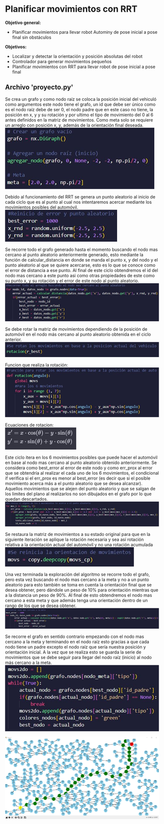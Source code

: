 # Planificar movimientos con RRT
**Objetivo general:**
* Planificar movimientos para llevar robot Autominy de pose inicial a pose final sin obstáculos <br>

**Objetivos:**
* Localizar y detectar la orientación y posición absolutas del robot
* Controlador para generar movimientos pequeños
* Planificar movimientos con RRT para llevar robot de pose inicial a pose final

## Archivo 'proyecto.py'
Se crea un grafo y como nodo raíz se coloca la posición inicial del vehiculó como argumentos este nodo tiene el grafo, un id que debe ser único como es el nodo raíz debe de ser 0, el nodo padre que en este caso no tiene, la posición en x, y y su rotación y por ultimo el tipo de movimiento del 0 al 6 antes definidos en la matriz de movimientos. Como meta solo se requiere un arreglo con posición x, y, además de la orientación final deseada. <br>
![Creacion del nodo raiz](./img/2.JPG)

Debido al funcionamiento del RRT se genera un punto aleatorio al inicio de cada ciclo que es al punto al cual nos intentaremos acercar mediante los movimientos posibles del automóvil. <br>
![Generacion de puntos aleatorios](./img/3.JPG)

Se recorre todo el grafo generado hasta el momento buscando el nodo mas cercano al punto aleatorio anteriormente generado, esto mediante la función de calcular_distancia en donde se manda el punto x, y del nodo y el punto aleatorio al que se quiere acercarse, esto es lo que se conoce como el error de distancia a ese punto. Al final de este ciclo obtendremos el id del nodo mas cercano a este punto asi como otras propiedades de este como su punto x, y su rotación y el error de este nodo al punto aleatorio. <br>
![Recorrido del grafo](./img/4.JPG)

Se debe rotar la matriz de movimientos dependiendo de la posición de automóvil en el nodo más cercano al punto aleatorio obtenida en el ciclo anterior. <br>
![Rotacion de la matriz](./img/5.JPG)

Funcion que realiza la rotación: <br>
![Funcion de rotacion](./img/6.JPG)

Ecuaciones de rotacion: <br>
![Ecuaciones de rotacion](./img/7.jpg)

Este ciclo itera en los 6 movimientos posibles que puede hacer el automóvil en base al nodo mas cercano al punto aleatorio obtenido anteriormente. Se considera como best_error al error de este nodo y como err_prox al error que se obtendría al realizar el cada uno de los 6 movimientos, el condicional if verifica si el err_prox es menor al best_error (es decir que si el posible movimiento acerca más a el punto aleatorio que se desea alcanzar). Aquellos movimientos que se alejen del punto aleatorio y que se salgan de los limites del plano al realizarlos no son dibujados en el grafo por lo que quedan descartados. <br>
![Filtracion de movimientos](./img/8.JPG)

Se restaura la matriz de movimientos a su estado original para que en la siguiente iteración se aplique la rotación necesaria y sea así rotación relativa a la orientación actual del automóvil y no una rotación acumulada <br>
![Copia de la matriz original](./img/9.JPG)

Una vez terminada la exploración del algoritmo se recorre todo el grafo, pero esta vez buscando el nodo mas cercano a la meta y no a un punto aleatorio para esto también se toma en cuenta la orientación final que se desea obtener, pero dándole un peso de 10% para orientación mientras que a la distancia un peso de 90%. Al final de esto obtendremos el nodo mas cercano a esta meta y que además tenga una orientación dentro de un rango de los que se desea obtener.<br>
![Ciclo para obtener los nodos mas cercanos a la meta](./img/10.JPG)

Se recorre el grafo en sentido contrario empezando con el nodo mas cercano a la meta y terminando en el nodo raíz esto gracias a que cada nodo tiene un padre excepto el nodo raíz que sería nuestra posición y orientación inicial. A la vez que se realiza esto se guarda la serie de movimientos que se debe seguir para llegar del nodo raíz (inicio) al nodo más cercano a la meta. <br>
![Guardado de moviemientos a seguir](./img/11.JPG)

![Planeacion de movimientos](./img/1.JPG)
